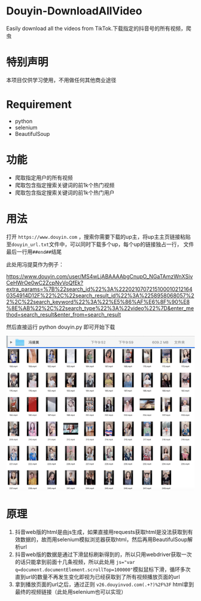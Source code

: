 # Douyin-DownloadAllVideo
Easily download all the videos from TikTok.下载指定的抖音号的所有视频，爬虫

# 特别声明
本项目仅供学习使用，不用做任何其他商业途径

# Requirement
  * python
  * selenium
  * BeautifulSoup

# 功能
  * 爬取指定用户的所有视频
  * 爬取包含指定搜索关键词的前1k个热门视频
  * 爬取包含指定搜索关键词的前1k个热门用户

# 用法

打开 `https://www.douyin.com` ，搜索你需要下载的up主，将up主主页链接粘贴至`douyin_url.txt`文件中，可以同时下载多个up，每个up的链接独占一行，
文件最后一行用`##end##`结尾

此处用冯提莫作为例子：

https://www.douyin.com/user/MS4wLjABAAAAbgCnupO_NGaTAmzWnXSivCeHWrOe0wC2ZcpNvVoQfEk?extra_params=%7B%22search_id%22%3A%22202107072151000102121640354914D12F%22%2C%22search_result_id%22%3A%2258958068057%22%2C%22search_keyword%22%3A%22%E5%86%AF%E6%8F%90%E8%8E%AB%22%2C%22search_type%22%3A%22video%22%7D&enter_method=search_result&enter_from=search_result

 然后直接运行 python douyin.py 即可开始下载
 
![](https://github.com/Mrhs121/Douyin-DownloadAllVideo/blob/main/ftm_f.png)
![](https://github.com/Mrhs121/Douyin-DownloadAllVideo/blob/main/ftm_video.png)
 
 # 原理
 
 1. 抖音web版的html是由js生成，如果直接用requests获取html是没法获取到有效数据的，故而用selenium模拟浏览器获取html，然后再用BeautifulSoup解析url
 2. 抖音web版的数据是通过下滑鼠标刷新得到的，所以只用webdriver获取一次的话只能拿到前面十几条视频，所以此处用 `js="var q=document.documentElement.scrollTop=100000"`模拟鼠标下滑，循环多次直到url的数量不再发生变化即视为已经获取到了所有视频播放页面的url
 3. 拿到播放页面的url之后，通过正则 `v26.douyinvod.com(.+?)%2F%3F` html拿到最终的视频链接（此处用selenium也可以实现）
 
 

